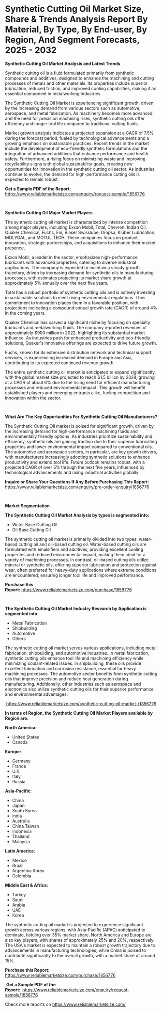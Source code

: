 <p><h1>Synthetic Cutting Oil Market Size, Share & Trends Analysis Report By Material, By Type, By End-user, By Region, And Segment Forecasts, 2025 - 2032</h1></p><p><strong>Synthetic Cutting Oil Market Analysis and Latest Trends</strong></p>
<p><p>Synthetic cutting oil is a fluid formulated primarily from synthetic compounds and additives, designed to enhance the machining and cutting processes of metals and other materials. Its properties include superior lubrication, reduced friction, and improved cooling capabilities, making it an essential component in metalworking industries.</p><p>The Synthetic Cutting Oil Market is experiencing significant growth, driven by the increasing demand from various sectors such as automotive, aerospace, and metal fabrication. As machinery becomes more advanced and the need for precision machining rises, synthetic cutting oils offer efficiency and longer tool life compared to traditional cutting fluids. </p><p>Market growth analysis indicates a projected expansion at a CAGR of 7.5% during the forecast period, fueled by technological advancements and a growing emphasis on sustainable practices. Recent trends in the market include the development of eco-friendly synthetic formulations and the integration of advanced additives that enhance performance and health safety. Furthermore, a rising focus on minimizing waste and improving recyclability aligns with global sustainability goals, creating new opportunities for innovation in the synthetic cutting oil sector. As industries continue to evolve, the demand for high-performance cutting oils is expected to remain robust.</p></p>
<p><strong>Get a Sample PDF of the Report:&nbsp;</strong> <a href="https://www.reliablemarketsize.com/enquiry/request-sample/1856776?utm_campaign=3348&utm_medium=2&utm_source=Github&utm_content=ia&utm_term=01042025&utm_id=synthetic-cutting-oil">https://www.reliablemarketsize.com/enquiry/request-sample/1856776</a></p>
<p>&nbsp;</p>
<p><strong>Synthetic Cutting Oil Major Market Players</strong></p>
<p><p>The synthetic cutting oil market is characterized by intense competition among major players, including Exxon Mobil, Total, Chevron, Indian Oil, Quaker Chemical, Fuchs, Eni, Blaser Swisslube, Dropsa, Klüber Lubrication, MOLYDAL, and MOTUL TECH. These companies focus on product innovation, strategic partnerships, and acquisitions to enhance their market presence.</p><p>Exxon Mobil, a leader in the sector, emphasizes high-performance lubricants with advanced properties, catering to diverse industrial applications. The company is expected to maintain a steady growth trajectory, driven by increasing demand for synthetic oils in manufacturing processes, with estimates projecting its market share growth at approximately 5% annually over the next five years.</p><p>Total has a robust portfolio of synthetic cutting oils and is actively investing in sustainable solutions to meet rising environmental regulations. Their commitment to innovation places them in a favorable position, with projections indicating a compound annual growth rate (CAGR) of around 4% in the coming years.</p><p>Quaker Chemical has carved a significant niche by focusing on specialty lubricants and metalworking fluids. The company reported revenues of approximately $900 million in 2022, highlighting its substantial market influence. As industries push for enhanced productivity and eco-friendly solutions, Quaker's innovative offerings are expected to drive future growth.</p><p>Fuchs, known for its extensive distribution network and technical support services, is experiencing increased demand in Europe and Asia, contributing to its expected continued revenue growth.</p><p>The entire synthetic cutting oil market is anticipated to expand significantly, with the global market size projected to reach $1.5 billion by 2028, growing at a CAGR of about 6% due to the rising need for efficient manufacturing processes and reduced environmental impact. This growth will benefit established players and emerging entrants alike, fueling competition and innovation within the sector.</p></p>
<p>&nbsp;</p>
<p><strong>What Are The Key Opportunities For Synthetic Cutting Oil Manufacturers?</strong></p>
<p><p>The Synthetic Cutting Oil market is poised for significant growth, driven by the increasing demand for high-performance machining fluids and environmentally friendly options. As industries prioritize sustainability and efficiency, synthetic oils are gaining traction due to their superior lubricating properties and lower environmental impact compared to conventional oils. The automotive and aerospace sectors, in particular, are key growth drivers, with manufacturers increasingly adopting synthetic solutions to enhance productivity and extend tool life. Future outlook remains robust, with a projected CAGR of over 5% through the next five years, influenced by technological advancements and rising industrial activities globally.</p></p>
<p><strong>Inquire or Share Your Questions If Any Before Purchasing This Report:</strong> <a href="https://www.reliablemarketsize.com/enquiry/pre-order-enquiry/1856776?utm_campaign=3348&utm_medium=2&utm_source=Github&utm_content=ia&utm_term=01042025&utm_id=synthetic-cutting-oil">https://www.reliablemarketsize.com/enquiry/pre-order-enquiry/1856776</a></p>
<p>&nbsp;</p>
<p><strong>Market Segmentation</strong></p>
<p><strong>The Synthetic Cutting Oil Market Analysis by types is segmented into:</strong></p>
<p><ul><li>Water Base Cutting Oil</li><li>Oil Base Cutting Oil</li></ul></p>
<p><p>The synthetic cutting oil market is primarily divided into two types: water-based cutting oil and oil-based cutting oil. Water-based cutting oils are formulated with emulsifiers and additives, providing excellent cooling properties and reduced environmental impact, making them ideal for a variety of machining processes. In contrast, oil-based cutting oils utilize mineral or synthetic oils, offering superior lubrication and protection against wear, often preferred for heavy-duty applications where extreme conditions are encountered, ensuring longer tool life and improved performance.</p></p>
<p><strong>Purchase this Report:&nbsp;</strong><a href="https://www.reliablemarketsize.com/purchase/1856776?utm_campaign=3348&utm_medium=2&utm_source=Github&utm_content=ia&utm_term=01042025&utm_id=synthetic-cutting-oil">https://www.reliablemarketsize.com/purchase/1856776</a></p>
<p>&nbsp;</p>
<p><strong>The Synthetic Cutting Oil Market Industry Research by Application is segmented into:</strong></p>
<p><ul><li>Metal Fabrication</li><li>Shipbuilding</li><li>Automotive</li><li>Others</li></ul></p>
<p><p>The synthetic cutting oil market serves various applications, including metal fabrication, shipbuilding, and automotive industries. In metal fabrication, synthetic cutting oils enhance tool life and machining efficiency while minimizing coolant-related issues. In shipbuilding, these oils provide excellent lubrication and corrosion resistance, essential for heavy machining processes. The automotive sector benefits from synthetic cutting oils that improve precision and reduce heat generation during manufacturing. Additionally, other industries such as aerospace and electronics also utilize synthetic cutting oils for their superior performance and environmental advantages.</p></p>
<p><a href="https://www.reliablemarketsize.com/synthetic-cutting-oil-market-r1856776?utm_campaign=3348&utm_medium=2&utm_source=Github&utm_content=ia&utm_term=01042025&utm_id=synthetic-cutting-oil">&nbsp;https://www.reliablemarketsize.com/synthetic-cutting-oil-market-r1856776</a></p>
<p><strong>In terms of Region, the Synthetic Cutting Oil Market Players available by Region are:</strong></p>
<p>
    <p> <strong> North America: </strong>
        <ul>
            <li>United States</li>
            <li>Canada</li>
        </ul>
        </p> 
    <p> <strong> Europe: </strong>
        <ul>
            <li>Germany</li>
            <li>France</li>
            <li>U.K.</li>
            <li>Italy</li>
            <li>Russia</li>
        </ul>
        </p> 
    <p> <strong> Asia-Pacific: </strong>
        <ul>
            <li>China</li>
            <li>Japan</li>
            <li>South Korea</li>
            <li>India</li>
            <li>Australia</li>
            <li>China Taiwan</li>
            <li>Indonesia</li>
            <li>Thailand</li>
            <li>Malaysia</li>
        </ul>
        </p> 
    <p> <strong> Latin America: </strong>
        <ul>
            <li>Mexico</li>
            <li>Brazil</li>
            <li>Argentina Korea</li>
            <li>Colombia</li>
        </ul>
        </p> 
    <p> <strong> Middle East & Africa: </strong>
        <ul>
            <li>Turkey</li>
            <li>Saudi</li>
            <li>Arabia</li>
            <li>UAE</li>
            <li>Korea</li>
        </ul>
    </p>
    </p>
<p><p>The synthetic cutting oil market is projected to experience significant growth across various regions, with Asia-Pacific (APAC) anticipated to dominate, holding over 35% market share. North America and Europe are also key players, with shares of approximately 25% and 20%, respectively. The USA's market is expected to maintain a robust growth trajectory due to advancements in manufacturing technologies, while China is poised to contribute significantly to the overall growth, with a market share of around 15%.</p></p>
<p><strong>Purchase this Report: </strong><a href="https://www.reliablemarketsize.com/purchase/1856776?utm_campaign=3348&utm_medium=2&utm_source=Github&utm_content=ia&utm_term=01042025&utm_id=synthetic-cutting-oil">https://www.reliablemarketsize.com/purchase/1856776</a></p>
<p>&nbsp;<strong>Get a Sample PDF of the Report:&nbsp;&nbsp;</strong><a href="https://www.reliablemarketsize.com/enquiry/request-sample/1856776?utm_campaign=3348&utm_medium=2&utm_source=Github&utm_content=ia&utm_term=01042025&utm_id=synthetic-cutting-oil">https://www.reliablemarketsize.com/enquiry/request-sample/1856776</a></p>
<p><strong></strong></p>
<p>Check more reports on <a href="https://www.reliablemarketsize.com/?utm_campaign=3348&utm_medium=2&utm_source=Github&utm_content=ia&utm_term=01042025&utm_id=synthetic-cutting-oil">https://www.reliablemarketsize.com/</a></p>